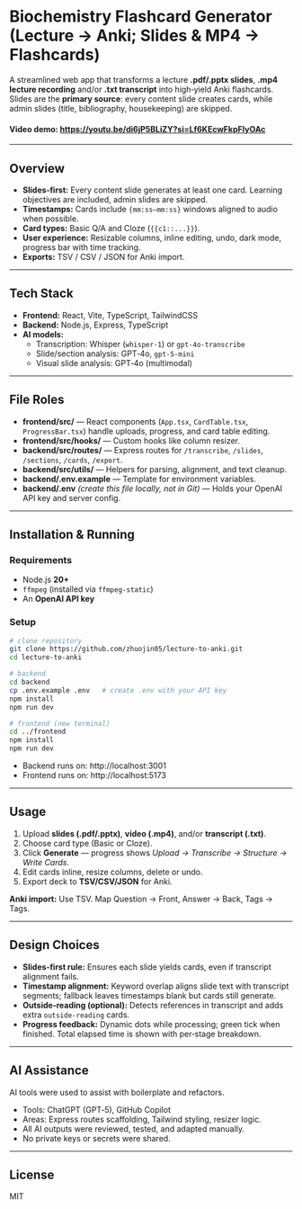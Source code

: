 # Biochemistry Flashcard Generator (Lecture → Anki; Slides & MP4 → Flashcards)

A streamlined web app that transforms a lecture **.pdf/.pptx slides**, **.mp4 lecture recording** and/or **.txt transcript** into high‑yield Anki flashcards.
Slides are the **primary source**: every content slide creates cards, while admin slides (title, bibliography, housekeeping) are skipped.

#### Video demo: https://youtu.be/di6jP5BLiZY?si=Lf6KEcwFkpFIyOAc

---

## Overview

- **Slides‑first:** Every content slide generates at least one card. Learning objectives are included, admin slides are skipped.
- **Timestamps:** Cards include `{mm:ss–mm:ss}` windows aligned to audio when possible.
- **Card types:** Basic Q/A and Cloze (`{{c1::...}}`).
- **User experience:** Resizable columns, inline editing, undo, dark mode, progress bar with time tracking.
- **Exports:** TSV / CSV / JSON for Anki import.

---

## Tech Stack

- **Frontend:** React, Vite, TypeScript, TailwindCSS
- **Backend:** Node.js, Express, TypeScript
- **AI models:**
  - Transcription: Whisper (`whisper-1`) or `gpt-4o-transcribe`
  - Slide/section analysis: GPT‑4o, `gpt-5-mini`
  - Visual slide analysis: GPT‑4o (multimodal)

---

## File Roles

- **frontend/src/** — React components (`App.tsx`, `CardTable.tsx`, `ProgressBar.tsx`) handle uploads, progress, and card table editing.
- **frontend/src/hooks/** — Custom hooks like column resizer.
- **backend/src/routes/** — Express routes for `/transcribe`, `/slides`, `/sections`, `/cards`, `/export`.
- **backend/src/utils/** — Helpers for parsing, alignment, and text cleanup.
- **backend/.env.example** — Template for environment variables.
- **backend/.env** *(create this file locally, not in Git)* — Holds your OpenAI API key and server config.

---

## Installation & Running

### Requirements
- Node.js **20+**
- `ffmpeg` (installed via `ffmpeg-static`)
- An **OpenAI API key**

### Setup

```bash
# clone repository
git clone https://github.com/zhuojin05/lecture-to-anki.git
cd lecture-to-anki

# backend
cd backend
cp .env.example .env   # create .env with your API key
npm install
npm run dev

# frontend (new terminal)
cd ../frontend
npm install
npm run dev
```

- Backend runs on: http://localhost:3001
- Frontend runs on: http://localhost:5173

---

## Usage

1. Upload **slides (.pdf/.pptx)**, **video (.mp4)**, and/or **transcript (.txt)**.
2. Choose card type (Basic or Cloze).
3. Click **Generate** — progress shows *Upload → Transcribe → Structure → Write Cards*.
4. Edit cards inline, resize columns, delete or undo.
5. Export deck to **TSV/CSV/JSON** for Anki.

**Anki import:** Use TSV. Map Question → Front, Answer → Back, Tags → Tags.

---

## Design Choices

- **Slides‑first rule:** Ensures each slide yields cards, even if transcript alignment fails.
- **Timestamp alignment:** Keyword overlap aligns slide text with transcript segments; fallback leaves timestamps blank but cards still generate.
- **Outside‑reading (optional):** Detects references in transcript and adds extra `outside-reading` cards.
- **Progress feedback:** Dynamic dots while processing; green tick when finished. Total elapsed time is shown with per‑stage breakdown.

---

## AI Assistance

AI tools were used to assist with boilerplate and refactors.
- Tools: ChatGPT (GPT‑5), GitHub Copilot
- Areas: Express routes scaffolding, Tailwind styling, resizer logic.
- All AI outputs were reviewed, tested, and adapted manually.
- No private keys or secrets were shared.

---

## License

MIT
